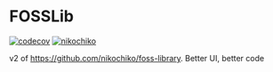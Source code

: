 # FOSSLib

[![codecov](https://codecov.io/gh/nikochiko/foss-library-v2/branch/main/graph/badge.svg?token=CsqbG0zKDl)](https://codecov.io/gh/nikochiko/foss-library-v2)
[![nikochiko](https://circleci.com/gh/nikochiko/foss-library-v2.svg?style=svg)](https://app.circleci.com/pipelines/github/nikochiko/foss-library-v2)

v2 of https://github.com/nikochiko/foss-library. Better UI, better code
